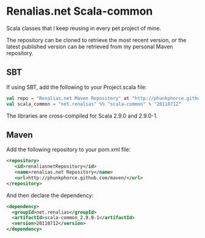 Renalias.net Scala-common
=========================
Scala classes that I keep reusing in every pet project of mine.

The repository can be cloned to retrieve the most recent version, or the latest published version can be retrieved from my personal Maven repository. 

SBT
---
If using SBT, add the following to your Project.scala file:

```scala
val repo = "Renalias.net Maven Repository" at "http://phunkphorce.github.com/maven"
val scala_common = "net.renalias" %% "scala-common" % "20110712"
```

The libraries are cross-compiled for Scala 2.9.0 and 2.9.0-1.

Maven
-----
Add the following repository to your pom.xml file:

```xml
<repository>
   <id>renaliasnetRepository</id>
   <name>renalias.net Repository</name>
   <url>http://phunkphorce.github.com/maven/</url>
</repository>
```

And then declare the dependency:

```xml
<dependency>
  <groupId>net.renalias</groupId>
  <artifactId>scala-common_2.9.0-1</artifactId>
  <version>20110712</version>
</dependency>
```